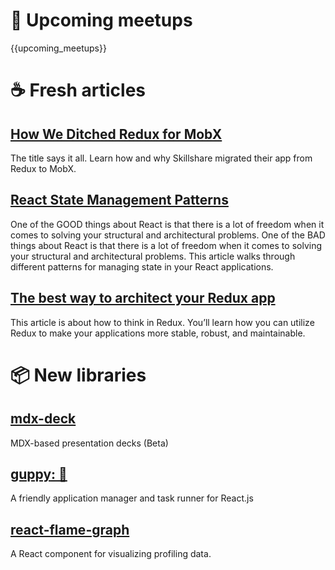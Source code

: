 # 📅 Upcoming meetups

{{upcoming_meetups}}

# ☕️ Fresh articles

## [How We Ditched Redux for MobX](https://medium.com/skillshare-team/how-we-ditched-redux-for-mobx-a05442279a2b)

The title says it all. Learn how and why Skillshare migrated their app from Redux to MobX.

## [React State Management Patterns](https://itnext.io/react-state-management-patterns-908325dbb8f3)

One of the GOOD things about React is that there is a lot of freedom when it comes to solving your structural and architectural problems. One of the BAD things about React is that there is a lot of freedom when it comes to solving your structural and architectural problems. This article walks through different patterns for managing state in your React applications.

## [The best way to architect your Redux app](https://medium.freecodecamp.org/the-best-way-to-architect-your-redux-app-ad9bd16c8e2d)

This article is about how to think in Redux. You’ll learn how you can utilize Redux to make your applications more stable, robust, and maintainable.

# 📦 New libraries

## [mdx-deck](https://github.com/jxnblk/mdx-deck)

MDX-based presentation decks (Beta)

## [guppy: 🐠](https://github.com/joshwcomeau/guppy)

A friendly application manager and task runner for React.js

## [react-flame-graph](https://react-flame-graph.now.sh)

A React component for visualizing profiling data.
